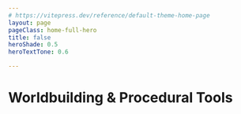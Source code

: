 ```yaml
---
# https://vitepress.dev/reference/default-theme-home-page
layout: page
pageClass: home-full-hero
title: false
heroShade: 0.5
heroTextTone: 0.6

---
```


<div
  class="home-hero-image"
  :style="{ '--home-hero-shade-control': heroShade }"
>
  <div
    class="home-hero-content"
    :style="{ '--home-hero-text-tone': heroTextTone }"
  >
    <h1>Worldbuilding &amp; Procedural Tools</h1>
  </div>
</div>

<script setup>
import { computed } from 'vue'
import { useData } from 'vitepress'

const { frontmatter } = useData()

const heroShade = computed(() => {
  const raw = Number(frontmatter.value.heroShade ?? 0)

  if (!Number.isFinite(raw)) {
    return 0
  }

  return Math.max(-1, Math.min(1, raw))
})

const fallbackTone = computed(() => (heroShade.value < 0 ? 0 : 1))

const heroTextTone = computed(() => {
  const raw = Number(frontmatter.value.heroTextTone ?? fallbackTone.value)

  if (!Number.isFinite(raw)) {
    return fallbackTone.value
  }

  return Math.max(0, Math.min(1, raw))
})
</script>